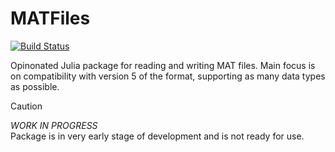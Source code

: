 # MATFiles

[![Build Status](https://github.com/mkoculak/MATFiles.jl/actions/workflows/CI.yml/badge.svg?branch=main)](https://github.com/mkoculak/MATFiles.jl/actions/workflows/CI.yml?query=branch%3Amain)

Opinonated Julia package for reading and writing MAT files.
Main focus is on compatibility with version 5 of the format, supporting as many data types as possible.

> [!CAUTION]
> *WORK IN PROGRESS*  
> Package is in very early stage of development and is not ready for use.